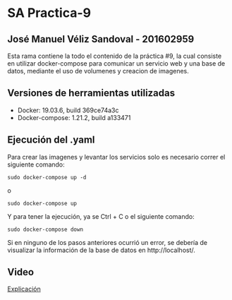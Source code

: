# SA Practica-9
## José Manuel Véliz Sandoval - 201602959
Esta rama contiene la todo el contenido de la práctica #9, la cual consiste en utilizar docker-compose para comunicar un servicio web y una base de datos, mediante el uso de volumenes y creacion de imagenes.

## Versiones de herramientas utilizadas
- Docker: 19.03.6, build 369ce74a3c
- Docker-compose: 1.21.2, build a133471

## Ejecución del .yaml
Para crear las imagenes y levantar los servicios solo es necesario correr el siguiente comando:
```
sudo docker-compose up -d
```
o
```
sudo docker-compose up
```
Y para tener la ejecución, ya se Ctrl + C o el siguiente comando:
```
sudo docker-compose down
```
Si en ninguno de los pasos anteriores ocurrió un error, se debería de visualizar la información de la base de datos en http://localhost/.

## Video
[Explicación](https://drive.google.com/file/d/1YLmgclPGUdNdPV9wLTQVP4huyFgoQQq2/view?usp=sharing)